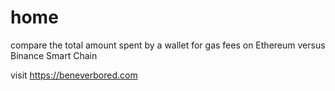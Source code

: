 # home
compare the total amount spent by a wallet for gas fees on Ethereum versus Binance Smart Chain

visit https://beneverbored.com 

